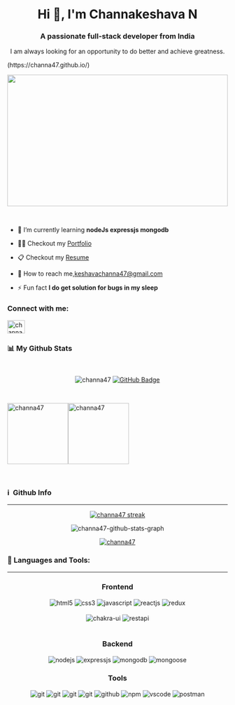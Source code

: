 
<h1 align="center">Hi 👋, I'm Channakeshava N</h1>
<h3 align="center">A passionate full-stack developer from India</h3>
<p align="center">I am always looking for an opportunity to do better and achieve greatness. </p>
(https://channa47.github.io/)
<!-- <img align="right" alt="gif" width="300" src="https://www.slnsoftwares.com/images/main-slider/webdesigngif.gif" >  originaml--> 
<!-- https://www.techbabble.zone/content/images/2021/07/46207-programmer-1.gif -->
<!-- <img align="center"  alt="gif" width="300" src="https://www.techbabble.zone/content/images/2021/07/46207-programmer-1.gif" > -->
<p align="center">
<!--   <img width='100%' src="https://cdn-images.zety.com/pages/web_developer_cover_letter_example_1.jpg" /> -->
  <img width='100%' height='300vh' display="block" object-fit"cover" opacity=1 src='https://images.unsplash.com/photo-1525547719571-a2d4ac8945e2?ixlib=rb-1.2.1&q=80&cs=tinysrgb&fm=jpg&crop=entropy&w=3600'/>
</p>
</br>
<!-- https://www.shutterstock.com/image-photo/web-development-concept-person-using-260nw-1890313726.jpg -->
<!-- <img align="right" alt="gif" height="1000" width="1000" src="https://www.shutterstock.com/image-photo/web-development-concept-person-using-260nw-1890313726.jpg" > -->

<!-- <p align="left"> <a href="https://github.com/ryo-ma/github-profile-trophy"><img src="https://github-profile-trophy.vercel.app/?username=channa47" alt="channa47" /></a> </p> -->

- 🌱 I’m currently learning **nodeJs expressjs mongodb**

<!-- - 👨‍💻 All of my projects are available at [https://channa47.github.io/]() -->
- 👨‍💻 Checkout my [Portfolio](https://channa47.github.io/)
- 📋 Checkout my [Resume](https://drive.google.com/file/d/1pateOmpHP03hayVqPCkBwa_lJ0lTwSwO/view?usp=sharing)
- 📧 How to reach me,keshavachanna47@gmail.com



- ⚡ Fun fact **I do get solution for bugs in my sleep**

<h3 align="left">Connect with me:</h3>
<p align="left">
<a href="https://www.linkedin.com/in/channakeshava-n-a17aa9215" target="blank"><img align="center" src="https://raw.githubusercontent.com/rahuldkjain/github-profile-readme-generator/master/src/images/icons/Social/linked-in-alt.svg" alt="channakeshava" height="30" width="40" /></a>
</p>

<h3 align="left"> 📊 My Github Stats</h3>
<br/>
<p align="center"> <img src="https://komarev.com/ghpvc/?username=channa47&label=Profile%20views&color=0e75b6&style=flat" alt="channa47" />
<a href="https://github.com/channa47?tab=followers"><img src="https://img.shields.io/github/followers/channa47?label=Followers&style=social" alt="GitHub Badge"></a>
</p>
  <br/>
  


<p>
<img align="center" src="https://github-readme-stats.vercel.app/api?username=channa47&bg_color=0D1117&color=2196f3&count_private=true&show_icons=true&include_all_commits=true&hide=issues,contribs&border_radius=0&locale=en" alt="channa47" height="139"/><img align="center" src="https://github-readme-stats.vercel.app/api/top-langs/?username=channa47&bg_color=0D1117&color=2196f3&layout=compact&border_radius=0" alt="channa47" height="139" />
</p>

<br/>

 <div align="left">
 <h3>ℹ️ &nbsp;Github Info</h3>
 <hr/>
 	
<p align="center">
    <a href="https://github.com/channa47/github-readme-streak-stats">
        <img title="🔥 Get streak stats for your profile at git.io/streak-stats" alt="channa47 streak" src="https://github-readme-streak-stats.herokuapp.com/?user=channa47&theme=black-ice&hide_border=true&stroke=0000&background=060A0CD0"/>
    </a>
</p>
  
 

 <p align="center"<a href="#"><img alt="channa47-github-stats-graph" src="https://github-readme-activity-graph.cyclic.app/graph?username=channa47&bg_color=0D1117&color=42a5f5&line=42a5f5&point=FFFFFF&hide_border=true&"/></a></p>

<p align="center"> <a href="https://github.com/channa47"><img src="https://github-profile-trophy.vercel.app/?username=channa47&margin-w=5&theme=radical" alt="channa47" /></a> </p>

 </div>


<!-- <h3 align="left">Languages and Tools:</h3>
<p align="left"> <a href="https://expressjs.com" target="_blank" rel="noreferrer"> <img src="https://raw.githubusercontent.com/devicons/devicon/master/icons/express/express-original-wordmark.svg" alt="express" width="40" height="40"/> </a> <a href="https://git-scm.com/" target="_blank" rel="noreferrer"> <img src="https://www.vectorlogo.zone/logos/git-scm/git-scm-icon.svg" alt="git" width="40" height="40"/> </a> <a href="https://www.w3.org/html/" target="_blank" rel="noreferrer"> <img src="https://raw.githubusercontent.com/devicons/devicon/master/icons/html5/html5-original-wordmark.svg" alt="html5" width="40" height="40"/> </a> <a href="https://developer.mozilla.org/en-US/docs/Web/JavaScript" target="_blank" rel="noreferrer"> <img src="https://raw.githubusercontent.com/devicons/devicon/master/icons/javascript/javascript-original.svg" alt="javascript" width="40" height="40"/> </a> <a href="https://www.mongodb.com/" target="_blank" rel="noreferrer"> <img src="https://raw.githubusercontent.com/devicons/devicon/master/icons/mongodb/mongodb-original-wordmark.svg" alt="mongodb" width="40" height="40"/> </a> <a href="https://nodejs.org" target="_blank" rel="noreferrer"> <img src="https://raw.githubusercontent.com/devicons/devicon/master/icons/nodejs/nodejs-original-wordmark.svg" alt="nodejs" width="40" height="40"/> </a> <a href="https://postman.com" target="_blank" rel="noreferrer"> <img src="https://www.vectorlogo.zone/logos/getpostman/getpostman-icon.svg" alt="postman" width="40" height="40"/> </a> <a href="https://reactjs.org/" target="_blank" rel="noreferrer"> <img src="https://raw.githubusercontent.com/devicons/devicon/master/icons/react/react-original-wordmark.svg" alt="react" width="40" height="40"/> </a> <a href="https://www.typescriptlang.org/" target="_blank" rel="noreferrer"> <img src="https://raw.githubusercontent.com/devicons/devicon/master/icons/typescript/typescript-original.svg" alt="typescript" width="40" height="40"/> </a> </p>

<p><img align="center" src="https://github-readme-stats.vercel.app/api/top-langs?username=channa47&show_icons=true&locale=en&layout=compact" alt="channa47" /></p>

<p>&nbsp;<img align="center" src="https://github-readme-stats.vercel.app/api?username=channa47&show_icons=true&locale=en" alt="channa47" /></p>

<p><img align="center" src="https://github-readme-streak-stats.herokuapp.com/?user=channa47&" alt="channa47" /></p>
 -->
 <h3> 🚀 Languages and Tools:</h3>
<hr />
<div align="center">
 
 <div align="center"><h3 align="center">Frontend</h3>
<img src="https://img.shields.io/badge/html5-%23E34F26.svg?style=for-the-badge&logo=html5&logoColor=white" align="center" alt="html5">
<img src = "https://img.shields.io/badge/css3-%231572B6.svg?style=for-the-badge&logo=css3&logoColor=white" align="center" alt="css3">
<img src ="https://img.shields.io/badge/javascript-%23323330.svg?style=for-the-badge&logo=javascript&logoColor=%23F7DF1E" align="center" alt="javascript">
<img src="https://img.shields.io/badge/React-20232A?style=for-the-badge&logo=react&logoColor=61DAFB"  align="center" alt="reactjs" />
<img src="https://img.shields.io/badge/Redux-593D88?style=for-the-badge&logo=redux&logoColor=white"  align="center" alt="redux" />
<br/>
<br/>
  <img src = "https://img.shields.io/badge/chakra ui-%234ED1C5.svg?style=for-the-badge&logo=chakraui&logoColor=white" align="center" alt="chakra-ui"/>
  <img src="https://img.shields.io/badge/rest api-%23000000.svg?style=for-the-badge&logo=flask&logoColor=white" align="center" alt="restapi"/>
  
</div>
 <br/>
  <div align="center"><h3 align="center">Backend</h3> 
<img src="https://img.shields.io/badge/Node.js-339933?style=for-the-badge&logo=nodedotjs&logoColor=white" align="center" alt="nodejs" />
<img src="https://img.shields.io/badge/Express.js-000000?style=for-the-badge&logo=express&logoColor=white" align="center" alt="expressjs"/>
<img src="https://img.shields.io/badge/MongoDB-4EA94B?style=for-the-badge&logo=mongodb&logoColor=white" align="center" alt="mongodb"/>
<img src="https://img.shields.io/badge/mongoose-%2300f.svg?style=for-the-badge&logo=fastify&logoColor=white" align="center" alt="mongoose"/>
 </div>
 
 <div align="center"><h3 align="center">Tools</h3> 
  <img src="https://img.shields.io/badge/heroku-%23430098.svg?style=for-the-badge&logo=heroku&logoColor=white" align="center" alt="git"/>
   <img src="https://img.shields.io/badge/netlify-%23000000.svg?style=for-the-badge&logo=netlify&logoColor=#00C7B7" align="center" alt="git"/>
   <img src="https://img.shields.io/badge/vercel-%23000000.svg?style=for-the-badge&logo=vercel&logoColor=whit" align="center" alt="git"/>
   <img src="https://img.shields.io/badge/Git-f44d27?style=for-the-badge&logo=git&logoColor=white"  align="center" alt="git"/>
   <img src="https://img.shields.io/badge/GitHub-100000?style=for-the-badge&logo=github&logoColor=white"  align="center" alt="github"/>
   <img src = "https://img.shields.io/badge/NPM-%23000000.svg?style=for-the-badge&logo=npm&logoColor=white" align="center" alt="npm">
   <img src="https://img.shields.io/badge/Visual%20Studio-5C2D91.svg?style=for-the-badge&logo=visual-studio&logoColor=white"  align="center" alt="vscode"/>
   <img src ="https://img.shields.io/badge/Postman-FF6C37?style=for-the-badge&logo=postman&logoColor=white" align="center" alt="postman">
     <br />
     <br />
 

</div>
  <br/>
